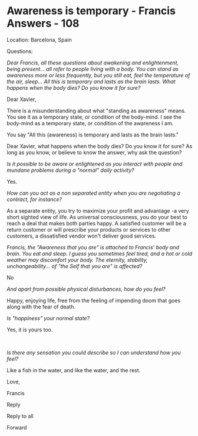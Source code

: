 # Awareness is temporary - Francis Answers - 108

Location: Barcelona, Spain&nbsp;

Questions: 

_Dear Francis, all these questions about awakening and enlightenment, being present... all refer to people living with a body. You can stand as awareness more or less frequently, but you still eat, feel the temperature of the air, sleep... All this is temporary and lasts as the brain lasts. What happens when the body dies? Do you know it for sure?_

Dear Xavier,

There is a misunderstanding about what &quot;standing as awareness&quot; means. You see it as a temporary state, or condition of the body-mind. I see the body-mind as a temporary state, or condition of the awareness I am.

You say &quot;All this (awareness) is temporary and lasts as the brain lasts.&quot;

Dear Xavier, what happens when the body dies? Do you know it for sure? As long as you know, or believe to know the answer, why ask the question?&nbsp;

_Is it possible to be aware or enlightened as you interact with people and mundane problems during a &quot;normal&quot; daily activity?_

Yes.

_How can you act as a non separated entity when you are negotiating a contract, for instance?_

As a separate entity, you try to maximize your profit and advantage -a very short sighted view of life. As universal consciousness, you do your best to reach a deal that makes both parties happy. A satisfied customer will be a return customer or will prescribe your products or services to other customers, a dissatisfied vendor won't deliver good services.

_Francis, the &quot;Awareness that you are&quot; is attached to Francis' body and brain. You eat and sleep. I guess you sometimes feel tired, and a hot or cold weather may discomfort your body. The eternity, stability, unchangeability... of &quot;the Self that you are&quot; is affected?_

No

_And apart from possible physical disturbances, how do you feel?_

Happy, enjoying life, free from the feeling of impending doom that goes along with the fear of death.

_Is &quot;happiness&quot; your normal state?_

Yes, it is yours too.

_&nbsp;_

_Is there any sensation you could describe so I can understand how you feel?&nbsp;_

Like a fish in the water, and like the water, and the rest.

Love,

Francis

Reply

Reply to all

Forward

